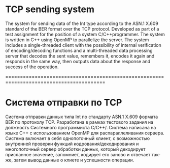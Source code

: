 # TCP sending system

The system for sending data of the Int type according to the ASN.1 X.609 standard of the BER format over the TCP protocol. Developed as part of a test assignment for the position of a system C/C++programmer. The system is written in C++ using OpenMP to parallelize the server. The system includes a single-threaded client with the possibility of internal verification of encoding/decoding functions and a multi-threaded data processing server that decodes the sent value, remembers it, encodes it again and responds in the same way, then outputs data about the response and success of the operation.

========================================================================================

# Система отправки по TCP

Система отправки данных типа Int по стандарту ASN.1 X.609 формата BER по протоколу TCP. Разработана в рамках тестового задания на должность Системного программиста C/C++/. Система написана на языке С++ с использованием OpenMP для распараллеливания сервера. Система включает в себя однопоточный клиент, с возможностью внутренней проверки функций кодрования/декодирования и многопоточный сервер обработки данных, который декодирует присланное значение, запомниет, кодирует его заново и отвечает так-же, затем вывод данные о клиете и успешности операции.
